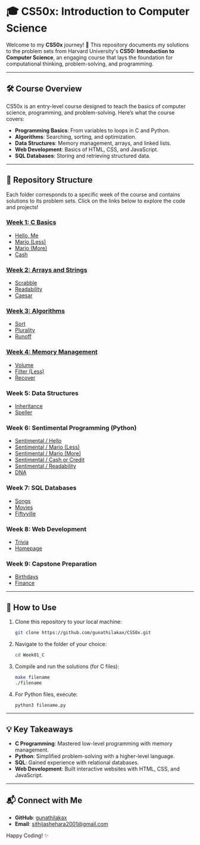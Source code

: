# 🎓 CS50x: Introduction to Computer Science  
Welcome to my **CS50x** journey! 🚀 This repository documents my solutions to the problem sets from Harvard University's **CS50: Introduction to Computer Science**, an engaging course that lays the foundation for computational thinking, problem-solving, and programming.  

---

## 🛠️ Course Overview  
CS50x is an entry-level course designed to teach the basics of computer science, programming, and problem-solving. Here’s what the course covers:  
- **Programming Basics**: From variables to loops in C and Python.  
- **Algorithms**: Searching, sorting, and optimization.  
- **Data Structures**: Memory management, arrays, and linked lists.  
- **Web Development**: Basics of HTML, CSS, and JavaScript.  
- **SQL Databases**: Storing and retrieving structured data.  

---

## 📂 Repository Structure  
Each folder corresponds to a specific week of the course and contains solutions to its problem sets. Click on the links below to explore the code and projects!  

### [Week 1: C Basics](./Week01_C)
- [Hello, Me](./Week01_C/me)
- [Mario (Less)](./Week01_C/mario-less)
- [Mario (More)](./Week01_C/mario-more)
- [Cash](./Week01_C/cash)

### [Week 2: Arrays and Strings](./Week02_Arrays)
- [Scrabble](./Week02_Arrays/scrabble)
- [Readability](./Week02_Arrays/readability)
- [Caesar](./Week02_Arrays/caesar)

### [Week 3: Algorithms](./Week03_Algorithms)
- [Sort](./Week03_Algorithms/sort)
- [Plurality](./Week03_Algorithms/plurality)
- [Runoff](./Week03_Algorithms/runoff)

### [Week 4: Memory Management](./Week04_Memory)  
- [Volume](./Week04_Memory/volume)  
- [Filter (Less)](./Week04_Memory/filter-less) 
- [Recover](./Week04_Memory/recover)  

### Week 5: Data Structures  
- [Inheritance](./Week5/Inheritance.c)  
- [Speller](./Week5/Speller.c)  

### Week 6: Sentimental Programming (Python)  
- [Sentimental / Hello](./Week6/SentimentalHello.py)  
- [Sentimental / Mario (Less)](./Week6/SentimentalMarioLess.py)  
- [Sentimental / Mario (More)](./Week6/SentimentalMarioMore.py)  
- [Sentimental / Cash or Credit](./Week6/SentimentalCashOrCredit.py)  
- [Sentimental / Readability](./Week6/SentimentalReadability.py)  
- [DNA](./Week6/DNA.py)  

### Week 7: SQL Databases  
- [Songs](./Week7/Songs.sql)  
- [Movies](./Week7/Movies.sql)  
- [Fiftyville](./Week7/Fiftyville.sql)  

### Week 8: Web Development  
- [Trivia](./Week8/Trivia.html)  
- [Homepage](./Week8/Homepage.html)  

### Week 9: Capstone Preparation  
- [Birthdays](./Week9/Birthdays.sql)  
- [Finance](./Week9/Finance.py)  

---

## 🚀 How to Use  
1. Clone this repository to your local machine:  
   ```bash
   git clone https://github.com/gunathilakax/CS50x.git
   ```  
2. Navigate to the folder of your choice:  
   ```bash
   cd Week01_C
   ```  
3. Compile and run the solutions (for C files):  
   ```bash
   make filename
   ./filename
   ```  
4. For Python files, execute:  
   ```bash
   python3 filename.py
   ```  

---

## 💡 Key Takeaways  
- **C Programming**: Mastered low-level programming with memory management.  
- **Python**: Simplified problem-solving with a higher-level language.  
- **SQL**: Gained experience with relational databases.  
- **Web Development**: Built interactive websites with HTML, CSS, and JavaScript.  

---

## 📬 Connect with Me  
- **GitHub**: [gunathilakax](https://github.com/gunathilakax)  
- **Email**: sithijashehara2001@gmail.com  

Happy Coding! ✨  
